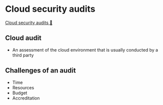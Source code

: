 # Cloud security audits

[Cloud security audits &#128279;](https://www.coursera.org/learn/strategies-for-cloud-security-risk-management/lecture/hHW6p/cloud-security-audits)

## Cloud audit

- An assessment of the cloud environment that is usually conducted by a third party

## Challenges of an audit

- Time
- Resources
- Budget
- Accreditation
